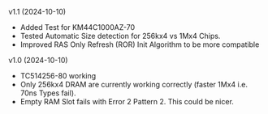 v1.1 (2024-10-10)
- Added Test for KM44C1000AZ-70
- Tested Automatic Size detection for 256kx4 vs 1Mx4 Chips.
- Improved RAS Only Refresh (ROR) Init Algorithm to be more compatible

v1.0 (2024-10-10)
- TC514256-80 working
- Only 256kx4 DRAM are currently working correctly (faster 1Mx4 i.e. 70ns Types fail).
- Empty RAM Slot fails with Error 2 Pattern 2. This could be nicer. 
